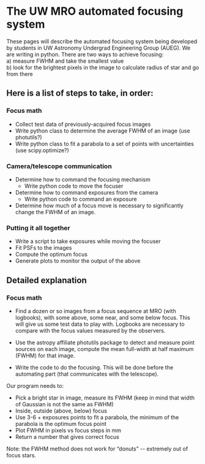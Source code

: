# The UW MRO automated focusing system

These pages will describe the automated focusing system being developed by students in UW Astronomy Undergrad Engineering Group (AUEG). We are writing in python. There are two ways to achieve focusing:  
a) measure FWHM and take the smallest value  
b) look for the brightest pixels in the image to calculate radius of star and go from there

## Here is a list of steps to take, in order:

### Focus math
* Collect test data of previously-acquired focus images
* Write python class to determine the average FWHM of an image (use photutils?)
* Write python class to fit a parabola to a set of points with uncertainties (use scipy.optimize?)

### Camera/telescope communication
* Determine how to command the focusing mechanism
  * Write python code to move the focuser
* Determine how to command exposures from the camera
  * Write python code to command an exposure
* Determine how much of a focus move is necessary to significantly change the FWHM of an image.

### Putting it all together
* Write a script to take exposures while moving the focuser
* Fit PSFs to the images
* Compute the optimum focus
* Generate plots to monitor the output of the above

## Detailed explanation

### Focus math
* Find a dozen or so images from a focus sequence at MRO (with logbooks), with some above, some near, and some below focus. This will give us some test data to play with. Logbooks are necessary to compare with the focus values measured by the observers.

* Use the astropy affiliate photutils package to detect and measure point sources on each image, compute the mean full-width at half maximum (FWHM) for that image.

* Write the code to do the focusing. This will be done before the automating part (that communicates with the telescope).

Our program needs to: 
  * Pick a bright star in image, measure its FWHM (keep in mind that width of Gaussian is not the same as FWHM)
  * Inside, outside (above, below) focus
  * Use 3-6 + exposures points to fit a parabola, the minimum of the parabola is the optimum focus point
  * Plot FWHM in pixels vs focus steps in mm
  * Return a number that gives correct focus

Note: the FWHM method does not work for “donuts” -- extremely out of focus stars.
